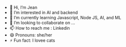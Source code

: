 - 👋 Hi, I’m Jean
- 👀 I’m interested in AI and backend
- 🌱 I’m currently learning Javascript, Node JS, AI, and ML
- 💞️ I’m looking to collaborate on ...
- 📫 How to reach me : Linkedin
- 😄 Pronouns: she/her
- ⚡ Fun fact: I lovee cats

<!---
Jeansabr/Jeansabr is a ✨ special ✨ repository because its `README.md` (this file) appears on your GitHub profile.
You can click the Preview link to take a look at your changes.
--->

